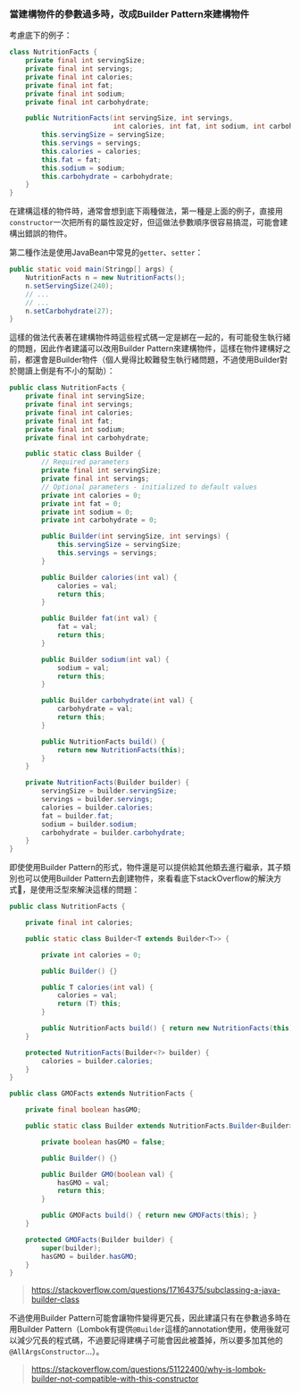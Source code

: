 ### 當建構物件的參數過多時，改成Builder Pattern來建構物件

考慮底下的例子：
``` Java
class NutritionFacts {
    private final int servingSize;
    private final int servings;
    private final int calories;
    private final int fat;
    private final int sodium;
    private final int carbohydrate;

    public NutritionFacts(int servingSize, int servings,
                          int calories, int fat, int sodium, int carbohydrate) {
        this.servingSize = servingSize;
        this.servings = servings;
        this.calories = calories;
        this.fat = fat;
        this.sodium = sodium;
        this.carbohydrate = carbohydrate;
    }
}
```

在建構這樣的物件時，通常會想到底下兩種做法，第一種是上面的例子，直接用`constructor`一次把所有的屬性設定好，但這做法參數順序很容易搞混，可能會建構出錯誤的物件。

第二種作法是使用JavaBean中常見的`getter`、`setter`：

``` Java
public static void main(Stringp[] args) {
    NutritionFacts n = new NutritionFacts();
    n.setServingSize(240);
    // ...
    // ...
    n.setCarbohydrate(27);
}
```

這樣的做法代表著在建構物件時這些程式碼一定是綁在一起的，有可能發生執行緒的問題，因此作者建議可以改用Builder Pattern來建構物件，這樣在物件建構好之前，都還會是Builder物件（個人覺得比較難發生執行緒問題，不過使用Builder對於閱讀上倒是有不小的幫助）：

``` Java
public class NutritionFacts {
    private final int servingSize;
    private final int servings;
    private final int calories;
    private final int fat;
    private final int sodium;
    private final int carbohydrate;

    public static class Builder {
        // Required parameters
        private final int servingSize;
        private final int servings;
        // Optional parameters - initialized to default values
        private int calories = 0;
        private int fat = 0;
        private int sodium = 0;
        private int carbohydrate = 0;

        public Builder(int servingSize, int servings) {
            this.servingSize = servingSize;
            this.servings = servings;
        }

        public Builder calories(int val) {
            calories = val;
            return this;
        }

        public Builder fat(int val) {
            fat = val;
            return this;
        }

        public Builder sodium(int val) {
            sodium = val;
            return this;
        }

        public Builder carbohydrate(int val) {
            carbohydrate = val;
            return this;
        }

        public NutritionFacts build() {
            return new NutritionFacts(this);
        }
    }

    private NutritionFacts(Builder builder) {
        servingSize = builder.servingSize;
        servings = builder.servings;
        calories = builder.calories;
        fat = builder.fat;
        sodium = builder.sodium;
        carbohydrate = builder.carbohydrate;
    }
}
```

即使使用Builder Pattern的形式，物件還是可以提供給其他類去進行繼承，其子類別也可以使用Builder Pattern去創建物件，來看看底下stackOverflow的解決方式，是使用泛型來解決這樣的問題：

``` Java
public class NutritionFacts {

    private final int calories;

    public static class Builder<T extends Builder<T>> {

        private int calories = 0;

        public Builder() {}

        public T calories(int val) {
            calories = val;
            return (T) this;
        }

        public NutritionFacts build() { return new NutritionFacts(this); }
    }

    protected NutritionFacts(Builder<?> builder) {
        calories = builder.calories;
    }
}

public class GMOFacts extends NutritionFacts {

    private final boolean hasGMO;

    public static class Builder extends NutritionFacts.Builder<Builder> {

        private boolean hasGMO = false;

        public Builder() {}

        public Builder GMO(boolean val) {
            hasGMO = val;
            return this;
        }

        public GMOFacts build() { return new GMOFacts(this); }
    }

    protected GMOFacts(Builder builder) {
        super(builder);
        hasGMO = builder.hasGMO;
    }
}
```

> https://stackoverflow.com/questions/17164375/subclassing-a-java-builder-class

不過使用Builder Pattern可能會讓物件變得更冗長，因此建議只有在參數過多時在用Builder Pattern（Lombok有提供`@Builder`這樣的annotation使用，使用後就可以減少冗長的程式碼，不過要記得建構子可能會因此被蓋掉，所以要多加其他的`@AllArgsConstructor`...）。

> https://stackoverflow.com/questions/51122400/why-is-lombok-builder-not-compatible-with-this-constructor
